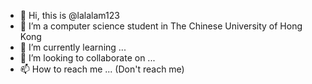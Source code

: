 - 👋 Hi, this is @lalalam123
- 👀 I’m a computer science student in The Chinese University of Hong Kong
- 🌱 I’m currently learning ...
- 💞️ I’m looking to collaborate on ...
- 📫 How to reach me ... (Don't reach me)

<!---
lalalam123/lalalam123 is a ✨ special ✨ repository because its `README.md` (this file) appears on your GitHub profile.
You can click the Preview link to take a look at your changes.
--->
